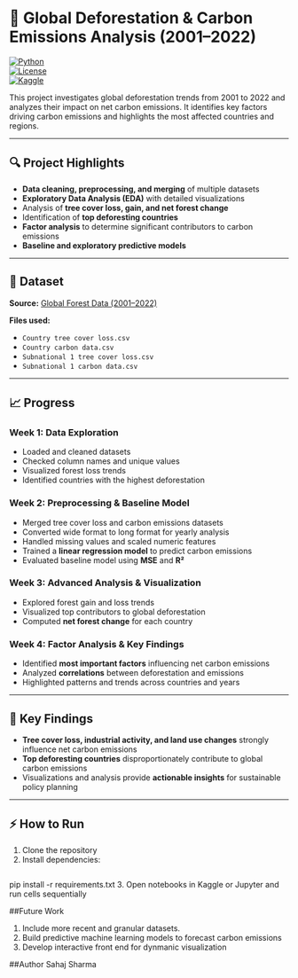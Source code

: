 # 🌳 Global Deforestation & Carbon Emissions Analysis (2001–2022)

[![Python](https://img.shields.io/badge/python-3.11-blue)](https://www.python.org/)  
[![License](https://img.shields.io/badge/license-MIT-green)](LICENSE)  
[![Kaggle](https://img.shields.io/badge/Kaggle-Notebook-orange)](https://www.kaggle.com/)

This project investigates global deforestation trends from 2001 to 2022 and analyzes their impact on net carbon emissions. It identifies key factors driving carbon emissions and highlights the most affected countries and regions.

---

## 🔍 Project Highlights

- **Data cleaning, preprocessing, and merging** of multiple datasets  
- **Exploratory Data Analysis (EDA)** with detailed visualizations  
- Analysis of **tree cover loss, gain, and net forest change**  
- Identification of **top deforesting countries**  
- **Factor analysis** to determine significant contributors to carbon emissions  
- **Baseline and exploratory predictive models**

---

## 📂 Dataset

**Source:** [Global Forest Data (2001–2022)](https://www.kaggle.com/datasets)  

**Files used:**  
- `Country tree cover loss.csv`  
- `Country carbon data.csv`  
- `Subnational 1 tree cover loss.csv`  
- `Subnational 1 carbon data.csv`  

---

## 📈 Progress

### **Week 1: Data Exploration**
- Loaded and cleaned datasets  
- Checked column names and unique values  
- Visualized forest loss trends  
- Identified countries with the highest deforestation  

### **Week 2: Preprocessing & Baseline Model**
- Merged tree cover loss and carbon emissions datasets  
- Converted wide format to long format for yearly analysis  
- Handled missing values and scaled numeric features  
- Trained a **linear regression model** to predict carbon emissions  
- Evaluated baseline model using **MSE** and **R²**  

### **Week 3: Advanced Analysis & Visualization**
- Explored forest gain and loss trends  
- Visualized top contributors to global deforestation  
- Computed **net forest change** for each country  

### **Week 4: Factor Analysis & Key Findings**
- Identified **most important factors** influencing net carbon emissions  
- Analyzed **correlations** between deforestation and emissions  
- Highlighted patterns and trends across countries and years  

---

## 🌟 Key Findings

- **Tree cover loss, industrial activity, and land use changes** strongly influence net carbon emissions  
- **Top deforesting countries** disproportionately contribute to global carbon emissions  
- Visualizations and analysis provide **actionable insights** for sustainable policy planning  

---

## ⚡ How to Run

1. Clone the repository  
2. Install dependencies:  
   ```bash
 pip install -r requirements.txt
3. Open notebooks in Kaggle or Jupyter and run cells sequentially 

##Future Work 
1. Include more recent and granular datasets.
2. Build predictive machine learning models to forecast carbon emissions
3. Develop interactive front end for dynmanic visualization

##Author
Sahaj Sharma
